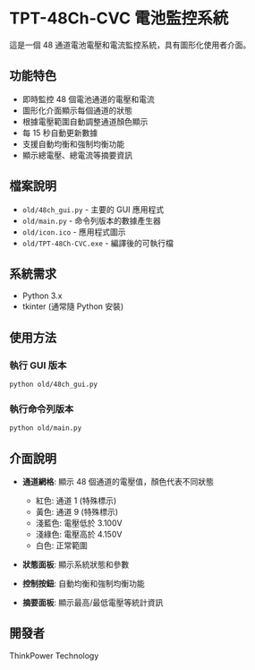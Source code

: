 # TPT-48Ch-CVC 電池監控系統

這是一個 48 通道電池電壓和電流監控系統，具有圖形化使用者介面。

## 功能特色

- 即時監控 48 個電池通道的電壓和電流
- 圖形化介面顯示每個通道的狀態
- 根據電壓範圍自動調整通道顏色顯示
- 每 15 秒自動更新數據
- 支援自動均衡和強制均衡功能
- 顯示總電壓、總電流等摘要資訊

## 檔案說明

- `old/48ch_gui.py` - 主要的 GUI 應用程式
- `old/main.py` - 命令列版本的數據產生器
- `old/icon.ico` - 應用程式圖示
- `old/TPT-48Ch-CVC.exe` - 編譯後的可執行檔

## 系統需求

- Python 3.x
- tkinter (通常隨 Python 安裝)

## 使用方法

### 執行 GUI 版本
```bash
python old/48ch_gui.py
```

### 執行命令列版本
```bash
python old/main.py
```

## 介面說明

- **通道網格**: 顯示 48 個通道的電壓值，顏色代表不同狀態
  - 紅色: 通道 1 (特殊標示)
  - 黃色: 通道 9 (特殊標示)
  - 淺藍色: 電壓低於 3.100V
  - 淺綠色: 電壓高於 4.150V
  - 白色: 正常範圍

- **狀態面板**: 顯示系統狀態和參數
- **控制按鈕**: 自動均衡和強制均衡功能
- **摘要面板**: 顯示最高/最低電壓等統計資訊

## 開發者

ThinkPower Technology

